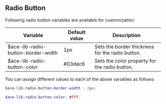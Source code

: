 ## Radio Button
Following radio button variables are available for customization:

| Variable                                 | Default value | Description                                          |
| ---------------------------------------- |-------------- |------------------------------------------------------|
| $ace-lib-radio-button-border-width       | 1px           | Sets the border thickness for the radio button.          |
| $ace-lib-radio-button-color              | #03dac6       | Sets the color property for the radio button.        |

You can assign different values to each of the above variables as follows:
```scss
$ace-lib-radio-button-border-width : 2px;

$ace-lib-radio-button-color: #fff;
```
